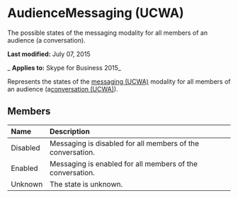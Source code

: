 
# AudienceMessaging (UCWA)
The possible states of the messaging modality for all members of an audience (a conversation).

 **Last modified:** July 07, 2015

 _ **Applies to:** Skype for Business 2015_

Represents the states of the [messaging (UCWA)](messaging_ref.md) modality for all members of an audience (a[conversation (UCWA)](conversation_ref.md)).


## Members





|**Name**|**Description**|
|:-----|:-----|
|Disabled|Messaging is disabled for all members of the conversation.|
|Enabled|Messaging is enabled for all members of the conversation.|
|Unknown|The state is unknown.|
